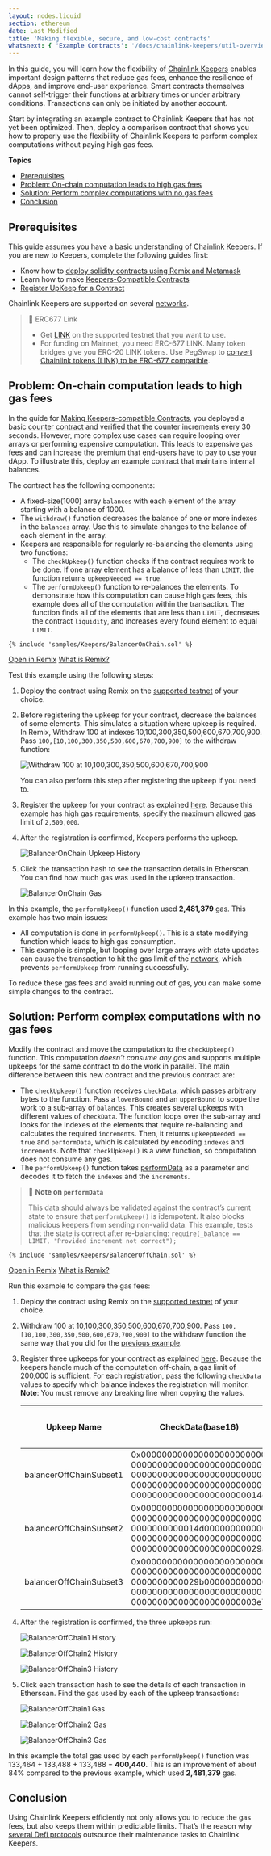 ```yaml
---
layout: nodes.liquid
section: ethereum
date: Last Modified
title: 'Making flexible, secure, and low-cost contracts'
whatsnext: { 'Example Contracts': '/docs/chainlink-keepers/util-overview/', 'FAQs': '/docs/chainlink-keepers/faqs/' }
---
```


In this guide, you will learn how the flexibility of [Chainlink Keepers](https://chain.link/keepers) enables important design patterns that reduce gas fees, enhance the resilience of dApps, and improve end-user experience. Smart contracts themselves cannot self-trigger their functions at arbitrary times or under arbitrary conditions. Transactions can only be initiated by another account.

Start by integrating an example contract to Chainlink Keepers that has not yet been optimized. Then, deploy a comparison contract that shows you how to properly use the flexibility of Chainlink Keepers to perform complex computations without paying high gas fees.

**Topics**

- [Prerequisites](#prerequisites)
- [Problem: On-chain computation leads to high gas fees](#problem-on-chain-computation-leads-to-high-gas-fees)
- [Solution: Perform complex computations with no gas fees](#solution-perform-complex-computations-with-no-gas-fees)
- [Conclusion](#conclusion)

## Prerequisites

This guide assumes you have a basic understanding of [Chainlink Keepers](https://chain.link/keepers). If you are new to Keepers, complete the following guides first:

- Know how to [deploy solidity contracts using Remix and Metamask](/docs/deploy-your-first-contract/)
- Learn how to make [Keepers-Compatible Contracts](/docs/chainlink-keepers/compatible-contracts/)
- [Register UpKeep for a Contract](/docs/chainlink-keepers/register-upkeep/)

Chainlink Keepers are supported on several [networks](../supported-networks).

> 📘 ERC677 Link
>
> - Get [LINK](/docs/link-token-contracts/) on the supported testnet that you want to use.
> - For funding on Mainnet, you need ERC-677 LINK. Many token bridges give you ERC-20 LINK tokens. Use PegSwap to [convert Chainlink tokens (LINK) to be ERC-677 compatible](https://pegswap.chain.link/).

## Problem: On-chain computation leads to high gas fees

In the guide for [Making Keepers-compatible Contracts](/docs/chainlink-keepers/compatible-contracts/), you deployed a basic [counter contract](/docs/chainlink-keepers/compatible-contracts/#example-contract) and verified that the counter increments every 30 seconds. However, more complex use cases can require looping over arrays or performing expensive computation. This leads to expensive gas fees and can increase the premium that end-users have to pay to use your dApp. To illustrate this, deploy an example contract that maintains internal balances.

The contract has the following components:

- A fixed-size(1000) array `balances` with each element of the array starting with a balance of 1000.
- The `withdraw()` function decreases the balance of one or more indexes in the `balances` array. Use this to simulate changes to the balance of each element in the array.
- Keepers are responsible for regularly re-balancing the elements using two functions:
  - The `checkUpkeep()` function checks if the contract requires work to be done. If one array element has a balance of less than `LIMIT`, the function returns `upkeepNeeded == true`.
  - The `performUpkeep()` function to re-balances the elements. To demonstrate how this computation can cause high gas fees, this example does all of the computation within the transaction. The function finds all of the elements that are less than `LIMIT`, decreases the contract `liquidity`, and increases every found element to equal `LIMIT`.

```solidity
{% include 'samples/Keepers/BalancerOnChain.sol' %}
```

<!-- prettier-ignore -->
<div class="remix-callout">
    <a href="https://remix.ethereum.org/#url=https://docs.chain.link/samples/Keepers/BalancerOnChain.sol" >Open in Remix</a>
    <a href="/docs/conceptual-overview/#what-is-remix" >What is Remix?</a>
</div>

Test this example using the following steps:

1. Deploy the contract using Remix on the [supported testnet](../supported-networks) of your choice.

1. Before registering the upkeep for your contract, decrease the balances of some elements. This simulates a situation where upkeep is required. In Remix, Withdraw 100 at indexes 10,100,300,350,500,600,670,700,900. Pass `100,[10,100,300,350,500,600,670,700,900]` to the withdraw function:

   ![Withdraw 100 at 10,100,300,350,500,600,670,700,900](/images/contract-devs/keeper/balancerOnChain-withdraw.png)

   You can also perform this step after registering the upkeep if you need to.

1. Register the upkeep for your contract as explained [here](/docs/chainlink-keepers/register-upkeep/). Because this example has high gas requirements, specify the maximum allowed gas limit of `2,500,000`.

1. After the registration is confirmed, Keepers performs the upkeep.

   ![BalancerOnChain Upkeep History](/images/contract-devs/keeper/balancerOnChain-history.png)

1. Click the transaction hash to see the transaction details in Etherscan. You can find how much gas was used in the upkeep transaction.

   ![BalancerOnChain Gas](/images/contract-devs/keeper/balancerOnChain-gas.png)

In this example, the `performUpkeep()` function used **2,481,379** gas. This example has two main issues:

- All computation is done in `performUpkeep()`. This is a state modifying function which leads to high gas consumption.
- This example is simple, but looping over large arrays with state updates can cause the transaction to hit the gas limit of the [network](../supported-networks), which prevents `performUpkeep` from running successfully.

To reduce these gas fees and avoid running out of gas, you can make some simple changes to the contract.

## Solution: Perform complex computations with no gas fees

Modify the contract and move the computation to the `checkUpkeep()` function. This computation _doesn’t consume any gas_ and supports multiple upkeeps for the same contract to do the work in parallel. The main difference between this new contract and the previous contract are:

- The `checkUpkeep()` function receives [`checkData`](/docs/chainlink-keepers/compatible-contracts/#checkdata), which passes arbitrary bytes to the function. Pass a `lowerBound` and an `upperBound` to scope the work to a sub-array of `balances`. This creates several upkeeps with different values of `checkData`. The function loops over the sub-array and looks for the indexes of the elements that require re-balancing and calculates the required `increments`. Then, it returns `upkeepNeeded == true` and `performData`, which is calculated by encoding `indexes` and `increments`. Note that `checkUpkeep()` is a view function, so computation does not consume any gas.
- The `performUpkeep()` function takes [performData](/docs/chainlink-keepers/compatible-contracts/#performdata-1) as a parameter and decodes it to fetch the `indexes` and the `increments`.

> 🚧 **Note on `performData`**
>
> This data should always be validated against the contract’s current state to ensure that `performUpkeep()` is idempotent. It also blocks malicious keepers from sending non-valid data. This example, tests that the state is correct after re-balancing:
> `require(_balance == LIMIT, "Provided increment not correct");`

```solidity
{% include 'samples/Keepers/BalancerOffChain.sol' %}
```

<!-- prettier-ignore -->
<div class="remix-callout">
    <a href="https://remix.ethereum.org/#url=https://docs.chain.link/samples/Keepers/BalancerOffChain.sol" >Open in Remix</a>
    <a href="/docs/conceptual-overview/#what-is-remix" >What is Remix?</a>
</div>

Run this example to compare the gas fees:

1. Deploy the contract using Remix on the [supported testnet](../supported-networks) of your choice.

1. Withdraw 100 at 10,100,300,350,500,600,670,700,900. Pass `100,[10,100,300,350,500,600,670,700,900]` to the withdraw function the same way that you did for the [previous example](#problem-on-chain-computation-leads-to-high-gas-fees).

1. Register three upkeeps for your contract as explained [here](/docs/chainlink-keepers/register-upkeep/). Because the keepers handle much of the computation off-chain, a gas limit of 200,000 is sufficient. For each registration, pass the following `checkData` values to specify which balance indexes the registration will monitor. **Note**: You must remove any breaking line when copying the values.

   | Upkeep Name             | CheckData(base16)                                                                                                                                      | Remark: calculated using [`abi.encode()`](https://docs.soliditylang.org/en/develop/abi-spec.html#strict-encoding-mode) |
   | ----------------------- | ------------------------------------------------------------------------------------------------------------------------------------------------------ | ---------------------------------------------------------------------------------------------------------------------- |
   | balancerOffChainSubset1 | 0x000000000000000000000000<br/>00000000000000000000000000<br/>00000000000000000000000000<br/>00000000000000000000000000<br/>0000000000000000000000014c | lowerBound: 0<br/>upperBound: 332                                                                                      |
   | balancerOffChainSubset2 | 0x000000000000000000000000<br/>00000000000000000000000000<br/>0000000000014d000000000000<br/>00000000000000000000000000<br/>0000000000000000000000029a | lowerBound: 333<br/>upperBound: 666                                                                                    |
   | balancerOffChainSubset3 | 0x000000000000000000000000<br/>00000000000000000000000000<br/>0000000000029b000000000000<br/>00000000000000000000000000<br/>000000000000000000000003e7 | lowerBound: 667<br/>upperBound: 999                                                                                    |

1. After the registration is confirmed, the three upkeeps run:

   ![BalancerOffChain1 History](/images/contract-devs/keeper/balancerOffChain1-history.png 'balancerOffChainSubset1')

   ![BalancerOffChain2 History](/images/contract-devs/keeper/balancerOffChain2-history.png 'balancerOffChainSubset2')

   ![BalancerOffChain3 History](/images/contract-devs/keeper/balancerOffChain3-history.png 'balancerOffChainSubset3')

1. Click each transaction hash to see the details of each transaction in Etherscan. Find the gas used by each of the upkeep transactions:

   ![BalancerOffChain1 Gas](/images/contract-devs/keeper/balancerOffChain1-gas.png 'balancerOffChainSubset1')

   ![BalancerOffChain2 Gas](/images/contract-devs/keeper/balancerOffChain2-gas.png 'balancerOffChainSubset2')

   ![BalancerOffChain3 Gas](/images/contract-devs/keeper/balancerOffChain3-gas.png 'balancerOffChainSubset3')

In this example the total gas used by each `performUpkeep()` function was 133,464 + 133,488 + 133,488 = **400,440**. This is an improvement of about 84% compared to the previous example, which used **2,481,379** gas.

## Conclusion

Using Chainlink Keepers efficiently not only allows you to reduce the gas fees, but also keeps them within predictable limits. That’s the reason why [several Defi protocols](https://chainlinktoday.com/prominent-founders-examine-chainlink-keepers-role-in-defis-evolution/) outsource their maintenance tasks to Chainlink Keepers.
